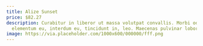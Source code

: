 ```yaml
---
title: Alize Sunset
price: $82.27
description: Curabitur in liberor ut massa volutpat convallis. Morbi odio odio,
  elementum eu, interdum eu, tincidunt in, leo. Maecenas pulvinar lobortis est.
image: https://via.placeholder.com/1000x600/000000/fff.png
---
```

